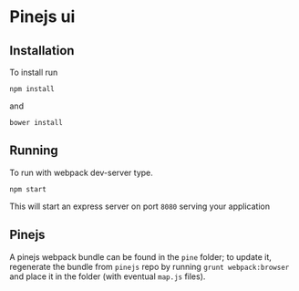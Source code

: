# Pinejs ui

## Installation
To install run
```
npm install
```
and
```
bower install
```

## Running
To run with webpack dev-server type.

```
npm start
```

This will start an express server on port `8080` serving your application

## Pinejs
A pinejs webpack bundle can be found in the `pine` folder; to update it, regenerate the bundle from `pinejs` repo by running `grunt webpack:browser` and place it in the folder (with eventual `map.js` files).
